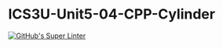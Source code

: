 # ICS3U-Unit5-04-CPP-Cylinder

[![GitHub's Super Linter](https://github.com/liam-fletcher1/ICS3U-Unit5-04-CPP-Cylinder/workflows/GitHub's%20Super%20Linter/badge.svg)](https://github.com/liam-fletcher1/ICS3U-Unit5-04-CPP-Cylinder/actions)
